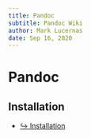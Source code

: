 ```yaml
---
title: Pandoc
subtitle: Pandoc Wiki
author: Mark Lucernas
date: Sep 16, 2020
---
```



# Pandoc

## Installation

- [↪ Installation](installation)

